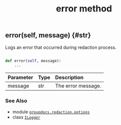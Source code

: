 ﻿---
title: error method
second_title: GroupDocs.Redaction for Python via .NET API References
description: 
type: docs
weight: 20
url: /python-net/groupdocs.redaction.options/ilogger/error/
is_root: false
---

## error(self, message) {#str}

Logs an error that occurred during redaction process.



```python

def error(self, message):
    ...
```


| Parameter | Type | Description |
| :- | :- | :- |
| message | str | The error message. |



### See Also
* module [`groupdocs.redaction.options`](../../)
* class [`ILogger`](/redaction/python-net/groupdocs.redaction.options/ilogger)
